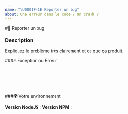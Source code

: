 ```yaml
---
name: "\U0001F41E Reporter un bug"
about: Une erreur dans le code ? Un crash ?
---
```


#🐞  Reporter un bug

### Description

Expliquez le problème très clairement et ce que ça produit.

###🔥 Exception ou Erreur

<pre><code>

<!-- Si le soucis vous sors une erreur, recopiez-la ici. Faites attention aux informations privées. -->
<!-- ✍ ️-->

</code></pre>

###🌍 Votre environnement

**Version NodeJS** :
**Version NPM** :

<code><pre>

<!-- Faites un copié collé de votre package.json -->
<!-- ✍ ️-->

</code></pre> 

